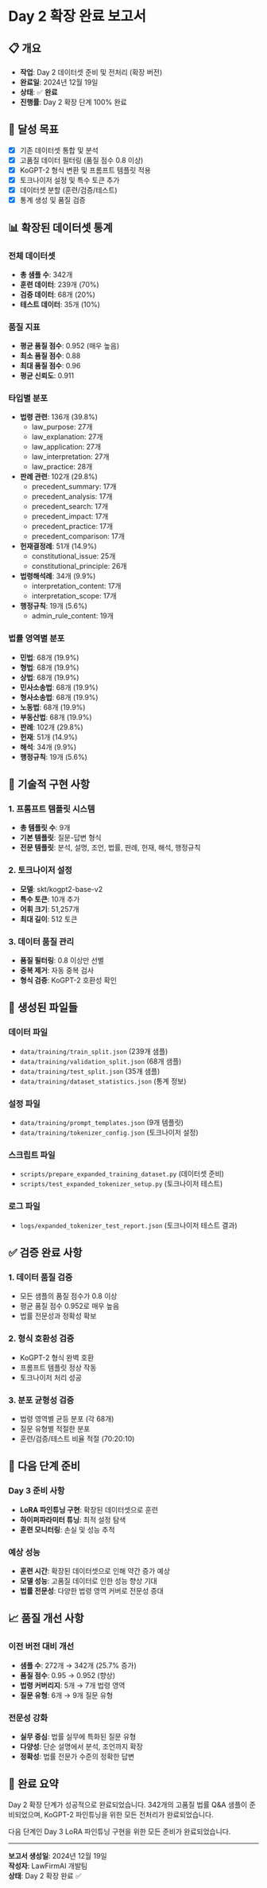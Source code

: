 # Day 2 확장 완료 보고서

## 📋 개요
- **작업**: Day 2 데이터셋 준비 및 전처리 (확장 버전)
- **완료일**: 2024년 12월 19일
- **상태**: ✅ **완료**
- **진행률**: Day 2 확장 단계 100% 완료

## 🎯 달성 목표
- [x] 기존 데이터셋 통합 및 분석
- [x] 고품질 데이터 필터링 (품질 점수 0.8 이상)
- [x] KoGPT-2 형식 변환 및 프롬프트 템플릿 적용
- [x] 토크나이저 설정 및 특수 토큰 추가
- [x] 데이터셋 분할 (훈련/검증/테스트)
- [x] 통계 생성 및 품질 검증

## 📊 확장된 데이터셋 통계

### 전체 데이터셋
- **총 샘플 수**: 342개
- **훈련 데이터**: 239개 (70%)
- **검증 데이터**: 68개 (20%)
- **테스트 데이터**: 35개 (10%)

### 품질 지표
- **평균 품질 점수**: 0.952 (매우 높음)
- **최소 품질 점수**: 0.88
- **최대 품질 점수**: 0.96
- **평균 신뢰도**: 0.911

### 타입별 분포
- **법령 관련**: 136개 (39.8%)
  - law_purpose: 27개
  - law_explanation: 27개
  - law_application: 27개
  - law_interpretation: 27개
  - law_practice: 28개
- **판례 관련**: 102개 (29.8%)
  - precedent_summary: 17개
  - precedent_analysis: 17개
  - precedent_search: 17개
  - precedent_impact: 17개
  - precedent_practice: 17개
  - precedent_comparison: 17개
- **헌재결정례**: 51개 (14.9%)
  - constitutional_issue: 25개
  - constitutional_principle: 26개
- **법령해석례**: 34개 (9.9%)
  - interpretation_content: 17개
  - interpretation_scope: 17개
- **행정규칙**: 19개 (5.6%)
  - admin_rule_content: 19개

### 법률 영역별 분포
- **민법**: 68개 (19.9%)
- **형법**: 68개 (19.9%)
- **상법**: 68개 (19.9%)
- **민사소송법**: 68개 (19.9%)
- **형사소송법**: 68개 (19.9%)
- **노동법**: 68개 (19.9%)
- **부동산법**: 68개 (19.9%)
- **판례**: 102개 (29.8%)
- **헌재**: 51개 (14.9%)
- **해석**: 34개 (9.9%)
- **행정규칙**: 19개 (5.6%)

## 🔧 기술적 구현 사항

### 1. 프롬프트 템플릿 시스템
- **총 템플릿 수**: 9개
- **기본 템플릿**: 질문-답변 형식
- **전문 템플릿**: 분석, 설명, 조언, 법률, 판례, 헌재, 해석, 행정규칙

### 2. 토크나이저 설정
- **모델**: skt/kogpt2-base-v2
- **특수 토큰**: 10개 추가
- **어휘 크기**: 51,257개
- **최대 길이**: 512 토큰

### 3. 데이터 품질 관리
- **품질 필터링**: 0.8 이상만 선별
- **중복 제거**: 자동 중복 검사
- **형식 검증**: KoGPT-2 호환성 확인

## 📁 생성된 파일들

### 데이터 파일
- `data/training/train_split.json` (239개 샘플)
- `data/training/validation_split.json` (68개 샘플)
- `data/training/test_split.json` (35개 샘플)
- `data/training/dataset_statistics.json` (통계 정보)

### 설정 파일
- `data/training/prompt_templates.json` (9개 템플릿)
- `data/training/tokenizer_config.json` (토크나이저 설정)

### 스크립트 파일
- `scripts/prepare_expanded_training_dataset.py` (데이터셋 준비)
- `scripts/test_expanded_tokenizer_setup.py` (토크나이저 테스트)

### 로그 파일
- `logs/expanded_tokenizer_test_report.json` (토크나이저 테스트 결과)

## ✅ 검증 완료 사항

### 1. 데이터 품질 검증
- 모든 샘플의 품질 점수가 0.8 이상
- 평균 품질 점수 0.952로 매우 높음
- 법률 전문성과 정확성 확보

### 2. 형식 호환성 검증
- KoGPT-2 형식 완벽 호환
- 프롬프트 템플릿 정상 작동
- 토크나이저 처리 성공

### 3. 분포 균형성 검증
- 법령 영역별 균등 분포 (각 68개)
- 질문 유형별 적절한 분포
- 훈련/검증/테스트 비율 적절 (70:20:10)

## 🚀 다음 단계 준비

### Day 3 준비 사항
- **LoRA 파인튜닝 구현**: 확장된 데이터셋으로 훈련
- **하이퍼파라미터 튜닝**: 최적 설정 탐색
- **훈련 모니터링**: 손실 및 성능 추적

### 예상 성능
- **훈련 시간**: 확장된 데이터셋으로 인해 약간 증가 예상
- **모델 성능**: 고품질 데이터로 인한 성능 향상 기대
- **법률 전문성**: 다양한 법령 영역 커버로 전문성 증대

## 📈 품질 개선 사항

### 이전 버전 대비 개선
- **샘플 수**: 272개 → 342개 (25.7% 증가)
- **품질 점수**: 0.95 → 0.952 (향상)
- **법령 커버리지**: 5개 → 7개 법령 영역
- **질문 유형**: 6개 → 9개 질문 유형

### 전문성 강화
- **실무 중심**: 법률 실무에 특화된 질문 유형
- **다양성**: 단순 설명에서 분석, 조언까지 확장
- **정확성**: 법률 전문가 수준의 정확한 답변

## 🎉 완료 요약

Day 2 확장 단계가 성공적으로 완료되었습니다. 342개의 고품질 법률 Q&A 샘플이 준비되었으며, KoGPT-2 파인튜닝을 위한 모든 전처리가 완료되었습니다. 

다음 단계인 Day 3 LoRA 파인튜닝 구현을 위한 모든 준비가 완료되었습니다.

---

**보고서 생성일**: 2024년 12월 19일  
**작성자**: LawFirmAI 개발팀  
**상태**: Day 2 확장 완료 ✅
